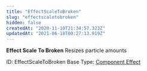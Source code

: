 ```yaml
---
title: "EffectScaleToBroken"
slug: "effectscaletobroken"
hidden: false
createdAt: "2020-11-10T21:34:57.323Z"
updatedAt: "2021-06-18T00:27:13.919Z"
---
```

**Effect Scale To Broken**
Resizes particle amounts

ID: EffectScaleToBroken
Base Type: [Component Effect](doc:componenteffect)
